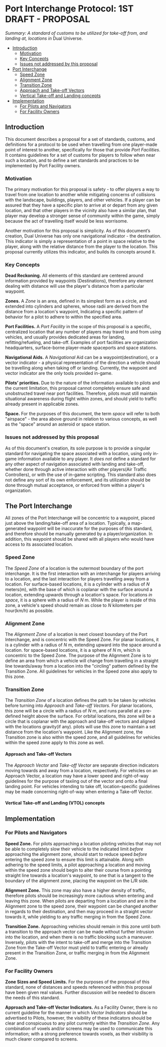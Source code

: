 # Port Interchange Protocol: 1ST DRAFT - PROPOSAL

*Summary: A standard of customs to be utilized for take-off from, and landing at, locations in* Dual Universe.

- [Introduction](#introduction)
  - [Motivation](#motivation)
  - [Key Concepts](#key-concepts)
  - [Issues not addressed by this proposal](#issues-not-addressed-by-this-proposal)
- [Port Interchange](#the-port-interchange)
  - [Speed Zone](#speed-zone)
  - [Alignment Zone](#alignment-zone)
  - [Transition Zone](#transition-zone)
  - [Approach and Take-off Vectors](#approach-and-take-off-vectors)
  - [Vertical Take-off and Landing concepts](#vertical-take-off-and-landing-vtol-concepts)
- [Implementation](#implementation)
  - [For Pilots and Navigators](#for-pilots-and-navigators)
  - [For Facility Owners](#for-facility-owners)


## Introduction
This document describes a proposal for a set of standards, customs, and definitions for a protocol to be used when travelling from one player-made point of interest to another, specifically for those that provide *Port Facilities*.  It contains guidelines for a set of customs for players to follow when near such a location, and to define a set standards and practices to be implemented by Port Facility owners.

### Motivation
The primary motivation for this proposal is safety - to offer players a way to travel from one location to another while mitigating concerns of collisions with the landscape, buildings, players, and other vehicles.  If a player can be assured that they have a specific plan to arrive at or depart from any given location, and that other players in the vicinity also have a similar plan, that player may develop a stronger sense of community within the game, simply because the act of travelling itself would be less worrisome.

Another motivation for this proposal is simplicity.  As of this document’s creation, Dual Universe has only one navigational indicator - the destination.  This indicator is simply a representation of a point in space relative to the player, along with the relative distance from the player to the location.  This proposal currently utilizes this indicator, and builds its concepts around it.

### Key Concepts
**Dead Reckoning.**  All elements of this standard are centered around information provided by waypoints (Destinations), therefore any element dealing with distance will use the player's distance from a particular waypoint.

**Zones.**  A *Zone* is an area, defined in its simplest form as a circle, and extended into cylinders and spheres, whose radii are derived from the distance from a location's waypoint,  Indicating a specific pattern of behavior for a pilot to adhere to within the specified area.

**Port Facilities.**  A *Port Facility* in the scope of this proposal is a specific, centralized location that any number of players may travel to and from using vehicles, and usually provides dedicated areas for landing, refitting/refueling, and take-off.  Examples of port facilities are organization headquarters, surface-borne player-made spaceports and space stations.

**Navigational Aids.**  A *Navigational* Aid can be a waypoint(destination), or a vector indicator - a physical representation of the direction a vehicle should be travelling along when taking off or landing.  Currently, the waypoint and vector indicator are the only tools provided in-game.

**Pilots’ priorities.**  Due to the nature of the information available to pilots and the current limitation, this proposal cannot completely ensure safe and unobstructed travel near port facilities.  Therefore, pilots must still maintain situational awareness during flight within zones, and should yield to traffic already present in applicable zones.

**Space.**  For the purposes of this document, the term *space* will refer to both "airspace" - the area above ground in relation to various concepts, as well as the "space" around an asteroid or space station.

### Issues not addressed by this proposal
As of this document's creation, its sole purpose is to provide a singular standard for navigating the space associated with a location, using only in-game information available to any player.  It *does not* define a standard for any other aspect of navigation associated with landing and take-off, whether done through active interaction with other players(Air Traffic Controllers), or with the use of in-game scripting.  This standard also does not define any sort of its own enforcement,  and its utilization should be done through mutual acceptance, or enforced from within a player's organization.

## The Port Interchange
All zones of the Port Interchange will be concentric to a waypoint, placed just above the landing/take-off area of a location.  Typically, a map-generated waypoint will be inaccurate for the purposes of this standard, and therefore should be manually generated by a player/organization.  In addition, this waypoint should be shared with all players who would have access to its associated location.

### Speed Zone
The *Speed Zone* of a location is the outermost boundary of the port interchange.  It is the first interaction with an interchange for players arriving to a location, and the last interaction for players travelling away from a location.  For surface-based locations, it is a cylinder with a radius of *N* meters(m), with the base of which is coplanar with the surface around a location, extending upwards through a location's space.  For locations *in space*, it is a sphere with a radius of *N* m.  While the player is inside of this zone, a vehicle's speed should remain as close to *N* kilometers per hour(km/h) as possible.

### Alignment Zone
The *Alignment Zone* of a location is next closest boundary of the Port Interchange, and is concentric with the Speed Zone.  For planar locations, it is a cylinder with a radius of *N* m, extending upward into the space around a location.  for space-based locations, it is a sphere of *N* m, which is concentric to the Speed Zone.  The purpose of the Alignment Zone is to define an area from which a vehicle will change from travelling in a straight line towards/away from a location into the "circling" pattern defined by the Transition Zone.  All guidelines for vehicles in the Speed zone also apply to this zone.

### Transition Zone
The *Transition Zone* of a location defines the path to be taken by vehicles before turning into *Approach* and *Take-off Vectors*.  For planar locations, this zone will be a circle with a radius of *N* m, and runs parallel at a pre-defined height above the surface.  For orbital locations, this zone will be a circle that is coplanar with the approach and take-off vectors and aligned with the locations gravity(if any).  pilots will use this zone to maintain a set distance from the location's waypoint.  Like the Alignment zone, the Transition zone is also within the speed zone, and all guidelines for vehicles within the speed zone apply to this zone as well.

#### Approach and Take-off Vectors
The *Approach Vector* and *Take-off Vector* are separate direction indicators moving towards and away from a location, respectively.  For vehicles on an Approach Vector, a location may have a lower speed and right-of-way guidelines for the purpose of taxiing out of the vector and onto a final landing point.  For vehicles intending to take off,  location-specific guidelines may be made concerning right-of-way when entering a Take-off Vector.

#### Vertical Take-off and Landing (VTOL) concepts

## Implementation

### For Pilots and Navigators
**Speed Zone.**  For pilots approaching a location piloting vehicles that may not be able to completely slow their vehicle to the indicated limit *before* approaching the alignment zone, should start to reduce speed *before* entering the speed zone to ensure this limit is attainable.  Along with adhering to the speed limits, a pilot approaching a location and moving within the speed zone should begin to alter their course from a pointing straight line towards a location's waypoint, to one that is a tangent to the boundary of the alignment zone, placing the waypoint on the L/R side.

**Alignment Zone.**  This zone may also have a higher density of traffic, therefore pilots should be increasingly more cautious when entering and leaving this zone.  When pilots are departing from a location and are in the Alignment zone to the speed zone, their waypoint can be changed another in regards to their destination, and then may proceed in a straight vector towards it, while yielding to any traffic merging in from the Speed Zone.

**Transition Zone.**   Approaching vehicles should remain in this zone until both a transition to the approach vector can be made without further intrusion into the location, and when there is no traffic blocking such a maneuver. Inversely, pilots with the intent to take-off and merge into the Transition Zone from the Take-off Vector must yield to traffic entering or already present in the Transition Zone, or traffic merging in from the Alignment Zone.

### For Facility Owners
**Zone Sizes and Speed Limits.**  For the purposes of the proposal of this standard, none of distances and speeds referenced within this proposal have been given real values.  Further discussion will be needed to discern the needs of this standard.

**Approach and Take-off Vector Indicators.**  As a Facility Owner,  there is no current guideline for the manner in which *Vector Indicators* should be advertised to Pilots, however, the visibility of these indicators should be clear and conspicuous to any pilot currently within the *Transition Zone*.  Any combination of voxels and/or screens may be used to communicate this information; with a strong preference towards voxels, as their visibility is much clearer compared to screens.
<!--stackedit_data:
eyJoaXN0b3J5IjpbLTE2Nzc2MzM2MjIsMTUyMzMyNzE2OSwtMj
A3NTEyNzYzMCw0NTQ4MzY3MjYsLTE0MzU4NDEzNzEsOTI1MDA0
MDk5XX0=
-->